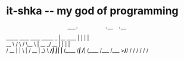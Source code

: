 # it-shka -- my god of programming

                           ___.          .__  .__    
_____    ____   ____ _____ \_ |__   ____ |  | |  |   
\__  \  /    \ /    \\__  \ | __ \_/ __ \|  | |  |   
 / __ \|   |  \   |  \/ __ \| \_\ \  ___/|  |_|  |__ 
(____  /___|  /___|  (____  /___  /\___  >____/____/ 
     \/     \/     \/     \/    \/     \/            
